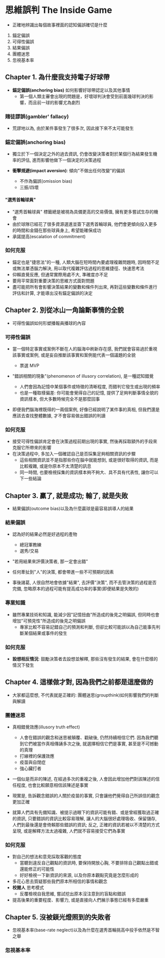 # 思維誤判 The Inside Game

- 正確地辨識出每個故事裡面的認知偏誤確切是什麼

1. 錨定偏誤
2. 可得性偏誤
3. 結果偏誤
4. 團體迷思
5. 忽視基本率

## Chapter 1. 為什麼我支持電子好球帶

- __錨定偏誤(anchoring bias)__ 如何影響好球帶認定以及其他事情
  - 第一個人類主審會出現的問題是，好壞球判決會受到前面幾球判決的影響，而且前一球的影響尤為劇烈

### 賭徒謬誤(gambler' fallacy)
  
- 荒謬地以為, 由於某件事發生了很多次, 因此接下來不太可能發生

### 錨定偏誤(anchoring bias)

- 獨立於下一個決定之外的過去資訊, 仍會改變決策者對於某個行為結果發生機率的評估, 進而影響他做下一個決定的決策過程
  
- __衝擊規避(impact aversion)__: 傾向"不做出任何改變"的偏誤
  - 不作為偏誤(omission bias)
  - 三振/四壞

#### "選秀首輪球員"

- "選秀首輪球員" 標籤總是被視為具備更高的交易價值, 擁有更多嘗試生存的機會
- 由於球隊已經花了很多資源選進並簽下選秀首輪球員, 他們會更傾向投入更多的時間和金錢在那些球員身上, 希望能確保成功
- 承諾提高(escalation of commitment)

### 如何克服

- 錨定也是"捷思法"的一種, 人類大腦在短時間內要處理複雜問題時, 因時間不足或無法單憑腦力解決, 用以取代複雜評估過程的思維捷徑、快速思考法
- 仰賴直覺反應, 但通常實際用處不大, 準確度亦不足
- 要用平常面對重要決策的思維方式面對問題
- 盡可能把所有會影響決策結果的變數和條件列出來, 再對這些變數和條件進行評估和計算, 才能導出沒有錨定偏誤的決定

## Chapter 2. 別從冰山一角論斷事情的全貌

- 可得性偏誤如何形塑播報員播球的內容

### 可得性偏誤

- 當一個特定事實或案例不斷在人的腦海中刷新存在感, 我們就會容易過於重視該事實或案例, 或是妄自推斷該事實和案例能代表一個議題的全貌
  - 票選 MVP

- "錯誤相關的現象"(phenomenon of illusory correlation), 是一種認知錯覺
  - 人們會因為記憶中某個事件或特徵的清晰程度, 而錯判它發生或出現的頻率
  - 也是一種取樣偏差: 你可能會覺得自己的記憶, 提供了足夠判斷事情全貌的資訊樣本, 但大多數時候完全不是那麼回事

- 即便我們腦海裡既得的一兩個案例, 好像已經說明了某件事的真相, 但我們還是應該去查找整體數據, 才不會容易做出錯誤的判讀

### 如何克服

- 接受可得性偏誤肯定會在決策過程前期出現的事實, 然後再採取額外的手段來克服它所帶來的影響
- 在決策過程中, 多加入一個確認自己是否採集足夠相關資訊的步驟
  - 這些相關資訊並不是指那些你在腦中就能想到, 或是很好取得的資訊, 而是比較複雜, 或是你原本不太清楚的訊息
  - 同一時間, 也要檢視採集的資訊樣本夠不夠大、具不具有代表性, 讓你可以下一些結論


## Chapter 3. 贏了, 就是成功; 輸了, 就是失敗

- 結果偏誤(outcome bias)以及為什麼贏球是最容易誤導人的結果

### 結果偏誤

- 認為好的結果必然是好過程的產物
  - 總冠軍教練
  - 選秀/交易

- "若用結果來評價決策者, 那一定會出錯"
- 任何牽扯到"人"的決策, 都會帶進一些不可預期的因素
- 事後諸葛, 人很自然地會依據"結果", 去評價"決策", 而不去管決策的過程是否完備, 忽略原本的過程可能有提高成功率的事實(即便結果是失敗的)

### 專業知識

- 雖然專業技術和知識, 能減少因"記憶扭曲"所造成的後見之明偏誤, 但同時也會增加"可預見性"所造成的後見之明偏誤
  - 專家比較不容易記錯自己的預測和判斷, 但卻比較可能誤以為自己能事先判斷某個結果或事件的發生

### 如何克服

- __設想相反情況__: 鼓勵決策者去設想並解釋, 那些沒有發生的結果, 會在什麼樣的情況下發生

## Chapter 4. 這樣做才對, 因為我們之前都是這麼做的

- 大家都這麼想, 不代表就是正確的: 團體迷思(groupthink)如何影響我們的判斷與解讀

### 團體迷思

- 真相錯覺效應(illusory truth effect)
  - 人會在錯誤的觀念和迷思被顛覆、戳破後, 仍然持續相信它們. 因為我們聽到它們被當作真相傳誦多次之後, 就選擇相信它們是事實, 甚至是不可撼動的真理
  - 打線裡的保護效應 
  - 疫苗與自閉症
  - 強心臟打者

- 一個似是而非的陳述, 在經過多次的重複之後, 人會因此增加他們對該陳述的信任程度, 也會比較願意相信該陳述是事實
  
- 現實是, 告訴觀念錯誤的人關於疫苗的事實, 只會讓他們覺得自己所誤信的觀念更加正確

- 就算人們具有先備知識、被提示過眼下的資訊可能有錯、或是曾經獲取過正確的資訊, 只要錯誤的資訊比較容易理解, 讓人的大腦很好處理吸收、保留儲存, 人們到最後還是會倚賴那些錯誤的資訊; 反之, 正確的資訊若被以不清楚的方式呈現, 或是解釋方法太過複雜, 人們就不容易接受它們為事實

### 如何克服

- 對自己的想法和意見採取客觀的態度
  - 當聽到違反自己觀點的資訊時, 要保持開放心胸, 不要排除自己觀點出錯或還能修正的可能性
  - 好好檢視一下新資訊的來源, 以及你原本觀點究竟是怎麼形成的
- 多花心思去質疑那些我們原本所相信的事情和觀念
- __校閱人__ 思考模式
  - 反覆檢視自我思維, 嘗試挖出原本沒注意到的盲點和錯誤
- 提高後果的重要程度、影響力, 或是直接向人們展示事態已經有多麼嚴重

## Chapter 5. 沒被鎂光燈照到的失敗者

- 忽視基本率(base-rate neglect)以及為什麼在選秀首輪挑高中投手依然是不智之舉

### 忽視基本率



